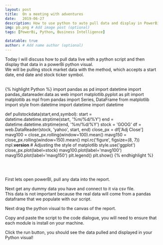 ```yaml
---
layout: post
title:  On a meeting with adventures
date:   2019-06-27
description: How to use python to auto pull data and display in PowerBi # Add post description (optional)
img: pb.png # Add image post (optional)
tags: [PowerBi, Python, Business Intelligence]

datatable: true
author: # Add name author (optional)
---
```



Today I will discuss how to pull data live with a python script and then display that data in a powerBi python visual.
<br>
We will be pulling stock market data with the method, which accepts a start date, end date and stock ticker symbol.
<br>
<br>

{% highlight Python %}
import pandas as pd
import datetime
import pandas_datareader.data as web
import matplotlib.pyplot as plt
import matplotlib as mpl
from pandas import Series, DataFrame
from matplotlib import style
from datetime import datetime
import datetime

def pullstockdata(start,end,symbol):
    start = datetime.datetime.strptime(start, '%m/%d/%Y')
    end   = datetime.datetime.strptime(end, '%m/%d/%Y')
    stock = 'GOOG'
    df = web.DataReader(stock, 'yahoo', start, end)
    close_px = df['Adj Close']
    mavg100 = close_px.rolling(window=100).mean()
    mavg150 = close_px.rolling(window=150).mean()
    mpl.rc('figure', figsize=(8, 7))
    mpl.__version__
    # Adjusting the style of matplotlib
    style.use('ggplot')
    close_px.plot(label=stock)
    mavg100.plot(label='mavg100')
    mavg150.plot(label='mavg150')
    plt.legend()
    plt.show()
{% endhighlight %}   

<br>
<br>

First lets open powerBI, pull any data into the report.

Next get any dummy data you have and connect to it via csv file.
<br>
This data is not important because the real data will come from a pandas dataframe that we populate with our script.
<br>

Next drag the python visual to the canvas of the report.

Copy and paste the script to the code dialogue, you will need to ensure that each module is install on your machine.

Click the run button, you should see the data pulled and displayed in your Python visual!






